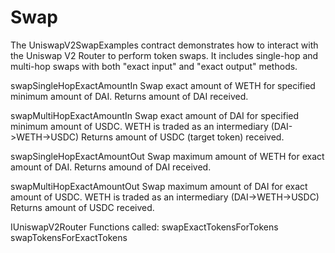 # Swap

The UniswapV2SwapExamples contract demonstrates how to interact with the Uniswap V2 Router to perform token swaps. It includes single-hop and multi-hop swaps with both "exact input" and "exact output" methods.

swapSingleHopExactAmountIn
Swap exact amount of WETH for specified minimum amount of DAI.
Returns amount of DAI received.

swapMultiHopExactAmountIn
Swap exact amount of DAI for specified minimum amount of USDC. WETH is traded as an intermediary (DAI->WETH->USDC)
Returns amount of USDC (target token) received.

swapSingleHopExactAmountOut
Swap maximum amount of WETH for exact amount of DAI. 
Returns amound of DAI received.

swapMultiHopExactAmountOut
Swap maximum amount of DAI for exact amount of USDC. WETH is traded as an intermediary (DAI->WETH->USDC)
Returns amount of USDC received.

IUniswapV2Router Functions called: 
swapExactTokensForTokens
swapTokensForExactTokens